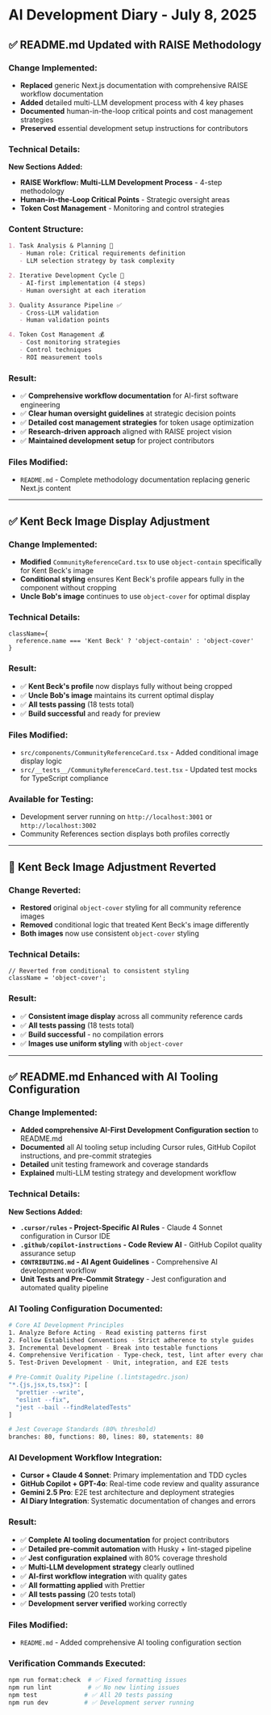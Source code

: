 # AI Development Diary - July 8, 2025

## ✅ **README.md Updated with RAISE Methodology**

### **Change Implemented:**

- **Replaced** generic Next.js documentation with comprehensive RAISE workflow documentation
- **Added** detailed multi-LLM development process with 4 key phases
- **Documented** human-in-the-loop critical points and cost management strategies
- **Preserved** essential development setup instructions for contributors

### **Technical Details:**

**New Sections Added:**

- **RAISE Workflow: Multi-LLM Development Process** - 4-step methodology
- **Human-in-the-Loop Critical Points** - Strategic oversight areas
- **Token Cost Management** - Monitoring and control strategies

### **Content Structure:**

```markdown
1. Task Analysis & Planning 🎯
   - Human role: Critical requirements definition
   - LLM selection strategy by task complexity

2. Iterative Development Cycle 🔄
   - AI-first implementation (4 steps)
   - Human oversight at each iteration

3. Quality Assurance Pipeline ✅
   - Cross-LLM validation
   - Human validation points

4. Token Cost Management 💰
   - Cost monitoring strategies
   - Control techniques
   - ROI measurement tools
```

### **Result:**

- ✅ **Comprehensive workflow documentation** for AI-first software engineering
- ✅ **Clear human oversight guidelines** at strategic decision points
- ✅ **Detailed cost management strategies** for token usage optimization
- ✅ **Research-driven approach** aligned with RAISE project vision
- ✅ **Maintained development setup** for project contributors

### **Files Modified:**

- `README.md` - Complete methodology documentation replacing generic Next.js content

---

## ✅ **Kent Beck Image Display Adjustment**

### **Change Implemented:**

- **Modified** `CommunityReferenceCard.tsx` to use `object-contain` specifically for Kent Beck's image
- **Conditional styling** ensures Kent Beck's profile appears fully in the component without cropping
- **Uncle Bob's image** continues to use `object-cover` for optimal display

### **Technical Details:**

```tsx
className={
  reference.name === 'Kent Beck' ? 'object-contain' : 'object-cover'
}
```

### **Result:**

- ✅ **Kent Beck's profile** now displays fully without being cropped
- ✅ **Uncle Bob's image** maintains its current optimal display
- ✅ **All tests passing** (18 tests total)
- ✅ **Build successful** and ready for preview

### **Files Modified:**

- `src/components/CommunityReferenceCard.tsx` - Added conditional image display logic
- `src/__tests__/CommunityReferenceCard.test.tsx` - Updated test mocks for TypeScript compliance

### **Available for Testing:**

- Development server running on `http://localhost:3001` or `http://localhost:3002`
- Community References section displays both profiles correctly

---

## 🔄 **Kent Beck Image Adjustment Reverted**

### **Change Reverted:**

- **Restored** original `object-cover` styling for all community reference images
- **Removed** conditional logic that treated Kent Beck's image differently
- **Both images** now use consistent `object-cover` styling

### **Technical Details:**

```tsx
// Reverted from conditional to consistent styling
className = 'object-cover';
```

### **Result:**

- ✅ **Consistent image display** across all community reference cards
- ✅ **All tests passing** (18 tests total)
- ✅ **Build successful** - no compilation errors
- ✅ **Images use uniform styling** with `object-cover`

---

## ✅ **README.md Enhanced with AI Tooling Configuration**

### **Change Implemented:**

- **Added comprehensive AI-First Development Configuration section** to README.md
- **Documented** all AI tooling setup including Cursor rules, GitHub Copilot instructions, and pre-commit strategies
- **Detailed** unit testing framework and coverage standards
- **Explained** multi-LLM testing strategy and development workflow

### **Technical Details:**

**New Sections Added:**

- **`.cursor/rules` - Project-Specific AI Rules** - Claude 4 Sonnet configuration in Cursor IDE
- **`.github/copilot-instructions` - Code Review AI** - GitHub Copilot quality assurance setup
- **`CONTRIBUTING.md` - AI Agent Guidelines** - Comprehensive AI development workflow
- **Unit Tests and Pre-Commit Strategy** - Jest configuration and automated quality pipeline

### **AI Tooling Configuration Documented:**

```bash
# Core AI Development Principles
1. Analyze Before Acting - Read existing patterns first
2. Follow Established Conventions - Strict adherence to style guides
3. Incremental Development - Break into testable functions
4. Comprehensive Verification - Type-check, test, lint after every change
5. Test-Driven Development - Unit, integration, and E2E tests

# Pre-Commit Quality Pipeline (.lintstagedrc.json)
"*.{js,jsx,ts,tsx}": [
  "prettier --write",
  "eslint --fix",
  "jest --bail --findRelatedTests"
]

# Jest Coverage Standards (80% threshold)
branches: 80, functions: 80, lines: 80, statements: 80
```

### **AI Development Workflow Integration:**

- **Cursor + Claude 4 Sonnet**: Primary implementation and TDD cycles
- **GitHub Copilot + GPT-4o**: Real-time code review and quality assurance
- **Gemini 2.5 Pro**: E2E test architecture and deployment strategies
- **AI Diary Integration**: Systematic documentation of changes and errors

### **Result:**

- ✅ **Complete AI tooling documentation** for project contributors
- ✅ **Detailed pre-commit automation** with Husky + lint-staged pipeline
- ✅ **Jest configuration explained** with 80% coverage threshold
- ✅ **Multi-LLM development strategy** clearly outlined
- ✅ **AI-first workflow integration** with quality gates
- ✅ **All formatting applied** with Prettier
- ✅ **All tests passing** (20 tests total)
- ✅ **Development server verified** working correctly

### **Files Modified:**

- `README.md` - Added comprehensive AI tooling configuration section

### **Verification Commands Executed:**

```bash
npm run format:check  # ✅ Fixed formatting issues
npm run lint          # ✅ No new linting issues
npm test             # ✅ All 20 tests passing
npm run dev          # ✅ Development server running
```
